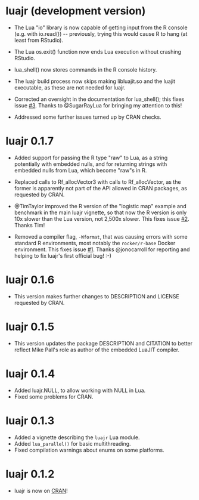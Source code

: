 # luajr (development version)

-   The Lua "io" library is now capable of getting input from the R console
    (e.g. with io.read()) -- previously, trying this would cause R to hang
    (at least from RStudio).
    
-   The Lua os.exit() function now ends Lua execution without crashing RStudio.

-   lua_shell() now stores commands in the R console history.

-   The luajr build process now skips making libluajit.so and the luajit 
    executable, as these are not needed for luajr.
    
-   Corrected an oversight in the documentation for lua_shell(); this fixes
    issue [#3](https://github.com/nicholasdavies/luajr/issues/3). Thanks to
    @SugarRayLua for bringing my attention to this!

-   Addressed some further issues turned up by CRAN checks.

# luajr 0.1.7

-   Added support for passing the R type "raw" to Lua, as a string potentially
    with embedded nulls, and for returning strings with embedded nulls from 
    Lua, which become "raw"s in R.
    
-   Replaced calls to Rf_allocVector3 with calls to Rf_allocVector, as the 
    former is apparently not part of the API allowed in CRAN packages, as 
    requested by CRAN.

-   @TimTaylor improved the R version of the "logistic map" example and 
    benchmark in the main luajr vignette, so that now the R version is only 
    10x slower than the Lua version, not 2,500x slower. This fixes issue 
    [#2](https://github.com/nicholasdavies/luajr/issues/2). Thanks Tim!

-   Removed a compiler flag, `-Wformat`, that was causing errors with some 
    standard R environments, most notably the `rocker/r-base` Docker 
    environment. This fixes issue 
    [#1](https://github.com/nicholasdavies/luajr/issues/1). Thanks @jonocarroll 
    for reporting and helping to fix luajr's first official bug! :-)

# luajr 0.1.6

-   This version makes further changes to DESCRIPTION and LICENSE requested
    by CRAN.

# luajr 0.1.5

-   This version updates the package DESCRIPTION and CITATION to better reflect
    Mike Pall's role as author of the embedded LuaJIT compiler.

# luajr 0.1.4

-   Added luajr.NULL, to allow working with NULL in Lua.
-   Fixed some problems for CRAN.

# luajr 0.1.3

-   Added a vignette describing the `luajr` Lua module.
-   Added `lua_parallel()` for basic multithreading.
-   Fixed compilation warnings about enums on some platforms.

# luajr 0.1.2

-   luajr is now on [CRAN](https://CRAN.R-project.org/package=luajr)!
